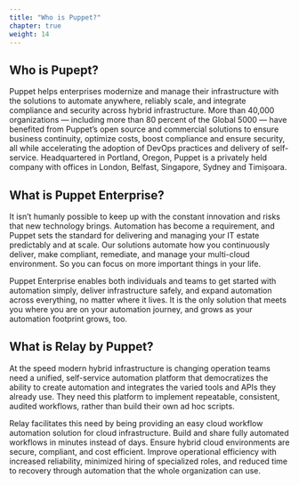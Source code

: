 ```yaml
---
title: "Who is Puppet?"
chapter: true
weight: 14
---
```


## Who is Pupept?

Puppet helps enterprises modernize and manage their infrastructure with the solutions to automate anywhere, reliably scale, and integrate compliance and security across hybrid infrastructure. More than 40,000 organizations — including more than 80 percent of the Global 5000 — have benefited from Puppet’s open source and commercial solutions to ensure business continuity, optimize costs, boost compliance and ensure security, all while accelerating the adoption of DevOps practices and delivery of self-service. Headquartered in Portland, Oregon, Puppet is a privately held company with offices in London, Belfast, Singapore, Sydney and Timișoara.

## What is Puppet Enterprise?

It isn’t humanly possible to keep up with the constant innovation and risks that new technology brings. Automation has become a requirement, and Puppet sets the standard for delivering and managing your IT estate predictably and at scale. Our solutions automate how you continuously deliver, make compliant, remediate, and manage your multi-cloud environment. So you can focus on more important things in your life.

Puppet Enterprise enables both individuals and teams to get started with automation simply, deliver infrastructure safely, and expand automation across everything, no matter where it lives. It is the only solution that meets you where you are on your automation journey, and grows as your automation footprint grows, too.

## What is Relay by Puppet?

At the speed modern hybrid infrastructure is changing operation teams need a unified, self-service automation platform that democratizes the ability to create automation and integrates the varied tools and APIs they already use. They need this platform to implement repeatable, consistent, audited workflows, rather than build their own ad hoc scripts.

Relay facilitates this need by being providing an easy cloud workflow automation solution for cloud infrastructure. Build and share fully automated workflows in minutes instead of days. Ensure hybrid cloud environments are secure, compliant, and cost efficient. Improve operational efficiency with increased reliability, minimized hiring of specialized roles, and reduced time to recovery through automation that the whole organization can use. 

